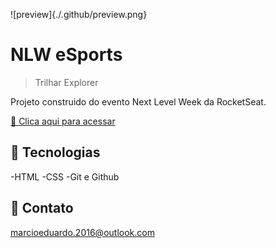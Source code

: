 ![preview]{./.github/preview.png}

# NLW eSports

> Trilhar Explorer

Projeto construido do evento Next Level Week da RocketSeat.

[ 🔗 Clica aqui para acessar](https://www.instagram.com/_marcio.eduardo/?hl=tr)


## 🔧 Tecnologias

-HTML
-CSS
-Git e Github

## 📱 Contato

marcioeduardo.2016@outlook.com